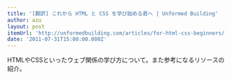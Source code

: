 ```yaml
---
title: '[翻訳] これから HTML と CSS を学び始める君へ | Unformed Building'
author: azu
layout: post
itemUrl: 'http://unformedbuilding.com/articles/for-html-css-beginners/'
date: '2011-07-31T15:00:00.000Z'
---
```

HTMLやCSSといったウェブ関係の学び方について。また参考になるリソースの紹介。
